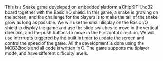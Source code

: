 This is a Snake game developed on embedded platform a ChipKIT Uno32 board together with the Basic I/O shield.
In this game, a snake is growing on the screen, and the challenge for the players is to make the tail of the snake grow as long as possible.
We will use the small display on the Basic I/O shield to display the game and use the slide switches to move in the vertical direction, 
and the push buttons to move in the horizontal direction. We will use interrupts triggered by the built in timer to update the screen and control the speed of the game.
All the development is done using the MCB32tools and all code is written in C.
The game supports multiplayer mode, and have different difficulty levels.

